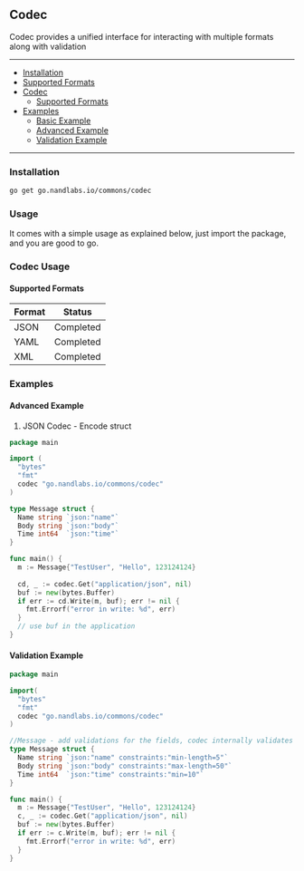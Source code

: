 ## Codec

Codec provides a unified interface for interacting with multiple formats along with validation

---

- [Installation](#installation)
- [Supported Formats](#supported--formats)
- [Codec](#codec-usage)
    - [Supported Formats](#supported--formats)
- [Examples](#examples)
  - [Basic Example](#basic-example)
  - [Advanced Example](#advanced-example)
  - [Validation Example](#validation-example)

---

### Installation

```bash
go get go.nandlabs.io/commons/codec
```

### Usage

It comes with a simple usage as explained below, just import the package, and you are good to go.

### Codec Usage

#### Supported  Formats

| Format |  Status   |
|:-------|:---------:|
| JSON   | Completed |
| YAML   | Completed |
| XML    | Completed |

### Examples

#### Advanced Example

1. JSON Codec - Encode struct
```go
package main

import (
  "bytes"
  "fmt"
  codec "go.nandlabs.io/commons/codec"
)

type Message struct {
  Name string `json:"name"`
  Body string `json:"body"`
  Time int64  `json:"time"`
}

func main() {
  m := Message{"TestUser", "Hello", 123124124}
  
  cd, _ := codec.Get("application/json", nil)
  buf := new(bytes.Buffer)
  if err := cd.Write(m, buf); err != nil {
    fmt.Errorf("error in write: %d", err)
  }
  // use buf in the application
}
```

#### Validation Example

```go
package main

import(
  "bytes"
  "fmt"
  codec "go.nandlabs.io/commons/codec"
)

//Message - add validations for the fields, codec internally validates the struct
type Message struct {
  Name string `json:"name" constraints:"min-length=5"`
  Body string `json:"body" constraints:"max-length=50"`
  Time int64  `json:"time" constraints:"min=10"`
}

func main() {
  m := Message{"TestUser", "Hello", 123124124}
  c, _ := codec.Get("application/json", nil)
  buf := new(bytes.Buffer)
  if err := c.Write(m, buf); err != nil {
    fmt.Errorf("error in write: %d", err)
  }
}
```

